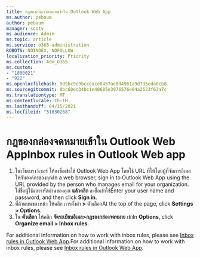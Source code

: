 ```yaml
---
title: กฎของกล่องจดหมายเข้าใน Outlook Web App
ms.author: pebaum
author: pebaum
manager: scotv
ms.audience: Admin
ms.topic: article
ms.service: o365-administration
ROBOTS: NOINDEX, NOFOLLOW
localization_priority: Priority
ms.collection: Adm_O365
ms.custom:
- "1800021"
- "922"
ms.openlocfilehash: 9d9bc9e9bcceace8457ae0d4961a9d7d5eda0cb8
ms.sourcegitcommit: 8bc60ec34bc1e40685e3976576e04a2623f63a7c
ms.translationtype: MT
ms.contentlocale: th-TH
ms.lasthandoff: 04/15/2021
ms.locfileid: "51830268"
---
```

# <a name="inbox-rules-in-outlook-web-app"></a><span data-ttu-id="37e78-102">กฎของกล่องจดหมายเข้าใน Outlook Web App</span><span class="sxs-lookup"><span data-stu-id="37e78-102">Inbox rules in Outlook Web app</span></span>

1. <span data-ttu-id="37e78-103">ในเว็บเบราว์เซอร์ ให้ลงชื่อเข้าใช้ Outlook Web App โดยใช้ URL ที่ให้โดยผู้ที่จัดการอีเมลให้กับองค์กรของคุณ</span><span class="sxs-lookup"><span data-stu-id="37e78-103">In a web browser, sign in to Outlook Web App using the URL provided by the person who manages email for your organization.</span></span> <span data-ttu-id="37e78-104">ใส่ชื่อผู้ใช้และรหัสผ่านของคุณ **แล้วคลิก** ลงชื่อเข้าใช้</span><span class="sxs-lookup"><span data-stu-id="37e78-104">Enter your user name and password, and then click **Sign in**.</span></span>
2. <span data-ttu-id="37e78-105">ที่ด้านบนของหน้า ให้คลิก การตั้งค่า **>** ตัวเลือก</span><span class="sxs-lookup"><span data-stu-id="37e78-105">At the top of the page, click **Settings > Options**.</span></span>
3. <span data-ttu-id="37e78-106">ใน **ตัวเลือก** ให้คลิก **จัดระเบียบอีเมล>กฎของกล่องจดหมาย** เข้า</span><span class="sxs-lookup"><span data-stu-id="37e78-106">In **Options**, click **Organize email > Inbox rules**.</span></span>

<span data-ttu-id="37e78-107">For additional information on how to work with inbox rules, please see [Inbox rules in Outlook Web App](https://support.office.com/article/inbox-rules-in-outlook-web-app-edea3d17-00c9-434b-b9b7-26ee8d9f5622).</span><span class="sxs-lookup"><span data-stu-id="37e78-107">For additional information on how to work with inbox rules, please see [Inbox rules in Outlook Web App](https://support.office.com/article/inbox-rules-in-outlook-web-app-edea3d17-00c9-434b-b9b7-26ee8d9f5622).</span></span>
